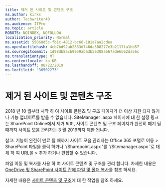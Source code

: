 ```yaml
---
title: 제거 된 사이트 및 콘텐츠 구조
ms.author: kirks
author: Techwriter40
ms.audience: ITPro
ms.topic: article
ROBOTS: NOINDEX, NOFOLLOW
localization_priority: Normal
ms.assetid: 55060d5c-fb1c-4812-bc66-181a7aa2cdea
ms.openlocfilehash: 4cb7bd92ab2833d746da308277e3b2117fa1bb57
ms.sourcegitcommit: 1d98db8acb9959aba3b5e308a567ade6b62da56c
ms.translationtype: MT
ms.contentlocale: ko-KR
ms.lasthandoff: 08/22/2019
ms.locfileid: "36502273"
---
```

# <a name="site-and-content-structure-removed"></a>제거 된 사이트 및 콘텐츠 구조

2018 년 10 월부터 시작 하 여 사이트 콘텐츠 및 구조 페이지가 더 이상 지원 되지 않거나 기능 업데이트를 받을 수 없습니다. SiteManager .aspx 페이지에 대 한 설정 링크는 SharePoint Online에서 제거 되며, 사이트 콘텐츠 및 구조 페이지가 완전히 폐기 될 때까지 사이트 모음 관리자는 3 월 2019까지 제한 됩니다. 

참고: 기능이 완전히 만료 될 때까지 사이트 모음 관리자는 Office 365 포털로 이동 > SharePoint 타일을 클릭 하거나 '/Sharepoint.aspx '를 '/Sitemanager.aspx '로 대체 하 여 URL을 > 추가 하거나 편집할 수 있습니다. 


파일 이동 및 복사를 사용 하 여 사이트 콘텐츠 및 구조를 관리 합니다. 자세한 내용은 [OneDrive 및 SharePoint 사이트 간에 파일 및 폴더 복사](https://support.office.com/article/copy-files-and-folders-between-onedrive-and-sharepoint-sites-67a6323e-7fd4-4254-99a8-35613492a82f)를 참조 하세요. 

자세한 내용은 [사이트 콘텐츠 및 구조](https://support.office.com/article/Work-with-site-content-and-structure-30fcaad9-02b1-4347-8b03-e1ccc5a4c19f)에 대 한 작업을 참조 하세요.
